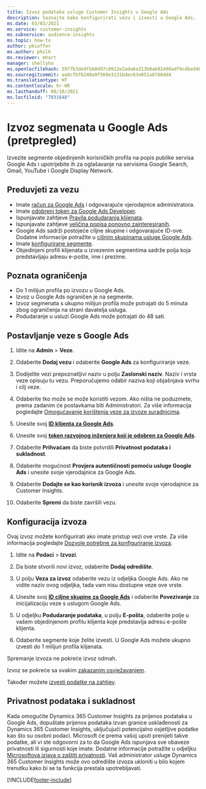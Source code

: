 ```yaml
---
title: Izvoz podataka usluge Customer Insights u Google Ads
description: Saznajte kako konfigurirati vezu i izvesti u Google Ads.
ms.date: 03/03/2021
ms.service: customer-insights
ms.subservice: audience-insights
ms.topic: how-to
author: pkieffer
ms.author: philk
ms.reviewer: mhart
manager: shellyha
ms.openlocfilehash: 5977b3de9fbb0d97c0912e2ada6a313b0ab92498adf9cdbed48191c0e5143567
ms.sourcegitcommit: aa0cfbf6240a9f560e3131bdec63e051a8786dd4
ms.translationtype: HT
ms.contentlocale: hr-HR
ms.lasthandoff: 08/10/2021
ms.locfileid: "7031648"
---
```

# <a name="export-segments-to-google-ads-preview"></a>Izvoz segmenata u Google Ads (pretpregled)

Izvezite segmente objedinjenih korisničkih profila na popis publike servisa Google Ads i upotrijebite ih za oglašavanje na servisima Google Search, Gmail, YouTube i Google Display Network. 

## <a name="prerequisites-for-connection"></a>Preduvjeti za vezu

-   Imate [račun za Google Ads](https://ads.google.com/) i odgovarajuće vjerodajnice administratora.
-   Imate [odobreni token za Google Ads Developer](https://developers.google.com/google-ads/api/docs/first-call/dev-token). 
-   Ispunjavate zahtjeve [Pravila podudaranja klijenata](https://support.google.com/adspolicy/answer/6299717).
-   Ispunjavate zahtjeve [veličina popisa ponovno zainteresiranih](https://support.google.com/google-ads/answer/7558048).
-   Google Ads sadrži postojeće ciljne skupine i odgovarajuće ID-ove. Dodatne informacije potražite u [ciljnim skupinama usluge Google Ads](https://support.google.com/google-ads/answer/7558048?hl=en#:~:text=Audience%20lists%20is%20a%20section,Display%20Network%20through%20remarketing%20campaigns.).
-   Imate [konfigurirane segmente](segments.md).
-   Objedinjeni profili klijenata u izvezenim segmentima sadrže polja koja predstavljaju adresu e-pošte, ime i prezime.

## <a name="known-limitations"></a>Poznata ograničenja

- Do 1 milijun profila po izvozu u Google Ads.
- Izvoz u Google Ads ograničen je na segmente.
- Izvoz segmenata s ukupno milijun profila može potrajati do 5 minuta zbog ograničenja na strani davatelja usluga. 
- Podudaranje u usluzi Google Ads može potrajati do 48 sati.

## <a name="set-up-connection-to-google-ads"></a>Postavljanje veze s Google Ads

1. Idite na **Admin** > **Veze**.

1. Odaberite **Dodaj vezu** i odaberite **Google Ads** za konfiguriranje veze.

1. Dodijelite vezi prepoznatljivi naziv u polju **Zaslonski naziv**. Naziv i vrsta veze opisuju tu vezu. Preporučujemo odabir naziva koji objašnjava svrhu i cilj veze.

1. Odaberite tko može se može koristiti vezom. Ako ništa ne poduzmete, prema zadanim će postavkama biti Administratori. Za više informacija pogledajte [Omogućavanje korištenja veze za izvoze suradnicima](connections.md#allow-contributors-to-use-a-connection-for-exports).

1. Unesite svoj **[ID klijenta za Google Ads](https://support.google.com/google-ads/answer/1704344)**.

1. Unesite svoj **[token razvojnog inženjera koji je odobren za Google Ads](https://developers.google.com/google-ads/api/docs/first-call/dev-token)**.

1. Odaberite **Prihvaćam** da biste potvrdili **Privatnost podataka i sukladnost**.

1. Odaberite mogućnost **Provjera autentičnosti pomoću usluge Google Ads** i unesite svoje vjerodajnice za Google Ads.

1. Odaberite **Dodajte se kao korisnik izvoza** i unesite svoje vjerodajnice za Customer Insights.

1. Odaberite **Spremi** da biste završili vezu. 

## <a name="configure-an-export"></a>Konfiguracija izvoza

Ovaj izvoz možete konfigurirati ako imate pristup vezi ove vrste. Za više informacija pogledajte [Dozvole potrebne za konfiguriranje izvoza](export-destinations.md#set-up-a-new-export).

1. Idite na **Podaci** > **Izvozi**.

1. Da biste stvorili novi izvoz, odaberite **Dodaj odredište**.

1. U polju **Veza za izvoz** odaberite vezu iz odjeljka Google Ads. Ako ne vidite naziv ovog odjeljka, tada vam nisu dostupne veze ove vrste.

1. Unesite svoj **[ID ciljne skupine za Google Ads](https://support.google.com/google-ads/answer/7558048?hl=en#:~:text=Audience%20lists%20is%20a%20section,Display%20Network%20through%20remarketing%20campaigns.)** i odaberite **Povezivanje** za inicijalizaciju veze s uslugom Google Ads.

1. U odjeljku **Podudaranje podataka**, u polju **E-pošta**, odaberite polje u vašem objedinjenom profilu klijenta koje predstavlja adresu e-pošte klijenta.

1. Odaberite segmente koje želite izvesti. U Google Ads možete ukupno izvesti do 1 milijun profila klijenata.

Spremanje izvoza ne pokreće izvoz odmah.

Izvoz se pokreće sa svakim [zakazanim osvježavanjem](system.md#schedule-tab). 

Također možete [izvesti podatke na zahtjev](export-destinations.md#run-exports-on-demand). 

## <a name="data-privacy-and-compliance"></a>Privatnost podataka i sukladnost

Kada omogućite Dynamics 365 Customer Insights za prijenos podataka u Google Ads, dopuštate prijenos podataka izvan granice usklađenosti za Dynamics 365 Customer Insights, uključujući potencijalno osjetljive podatke kao što su osobni podaci. Microsoft će prema vašoj uputi prenijeti takve podatke, ali vi ste odgovorni za to da Google Ads ispunjava sve obaveze privatnosti ili sigurnosti koje imate. Dodatne informacije potražite u odjeljku [Microsoftova izjava o zaštiti privatnosti](https://go.microsoft.com/fwlink/?linkid=396732).
Vaš administrator usluge Dynamics 365 Customer Insights može ovo odredište izvoza ukloniti u bilo kojem trenutku kako bi se ta funkcija prestala upotrebljavati.


[!INCLUDE[footer-include](../includes/footer-banner.md)]
